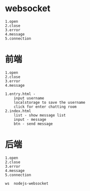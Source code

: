 # websocket
    1.open
    2.close
    3.error
    4.message
    5.connection

# 前端
    1.open
    2.close
    3.error
    4.message

    1.entry.html - 
        input username
        localstorage to save the username
        click for enter chatting room
    2.index.html
        list - show message list
        input - message
        btn - send message

# 后端
    1.open
    2.close
    3.error
    4.message
    5.connection

    ws  nodejs-websocket

